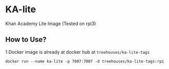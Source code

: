 # KA-lite

Khan Academy Lite Image (Tested on rpi3)

## How to Use?

1 Docker image is already at docker hub at `treehouses/ka-lite-tags`

```
docker run --name ka-lite -p 7007:7007 -d treehouses/ka-lite-tags:rpi
```

